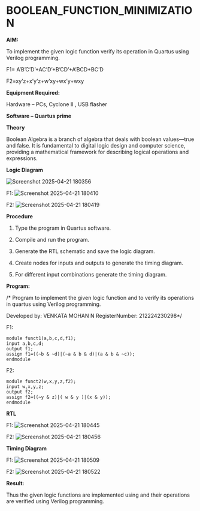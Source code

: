 # BOOLEAN_FUNCTION_MINIMIZATION

**AIM:**

To implement the given logic function verify its operation in Quartus using Verilog programming.

F1= A’B’C’D’+AC’D’+B’CD’+A’BCD+BC’D 

F2=xy’z+x’y’z+w’xy+wx’y+wxy

**Equipment Required:**

Hardware – PCs, Cyclone II , USB flasher

**Software – Quartus prime**

**Theory**

Boolean Algebra is a branch of algebra that deals with boolean values—true and false. It is fundamental to digital logic design and computer science, providing a mathematical framework for describing logical operations and expressions.

**Logic Diagram**

![Screenshot 2025-04-21 180356](https://github.com/user-attachments/assets/b988b6dc-cf41-499e-9cf6-e3954b4865c9)

F1:
![Screenshot 2025-04-21 180410](https://github.com/user-attachments/assets/1f4405aa-1ea9-47d6-9467-246e5ef3fa04)

F2:
![Screenshot 2025-04-21 180419](https://github.com/user-attachments/assets/27f6dd98-ef85-4b9d-8d1e-04cf42342d9b)

**Procedure**

1.	Type the program in Quartus software.

2.	Compile and run the program.

3.	Generate the RTL schematic and save the logic diagram.

4.	Create nodes for inputs and outputs to generate the timing diagram.

5.	For different input combinations generate the timing diagram.


**Program:**

/* Program to implement the given logic function and to verify its operations in quartus using Verilog programming. 

Developed by: VENKATA MOHAN N RegisterNumber: 212224230298*/

F1:
```
module funct1(a,b,c,d,f1);
input a,b,c,d;
output f1;
assign f1=((~b & ~d)|(~a & b & d)|(a & b & ~c));
endmodule
```

F2:
```
module funct2(w,x,y,z,f2);
input w,x,y,z;
output f2;
assign f2=((~y & z)|( w & y )|(x & y));
endmodule
```

**RTL**

F1:
![Screenshot 2025-04-21 180445](https://github.com/user-attachments/assets/3d70639f-c554-49db-b2b1-b7c6d8d190a9)

F2:
![Screenshot 2025-04-21 180456](https://github.com/user-attachments/assets/a6935cca-ced0-4220-ada7-4a150ced6839)

**Timing Diagram**

F1:
![Screenshot 2025-04-21 180509](https://github.com/user-attachments/assets/a46e269e-ccbc-4d9d-b0be-f95c01ed6c24)

F2:
![Screenshot 2025-04-21 180522](https://github.com/user-attachments/assets/32f7e3b9-9ab7-4f74-98c2-9bf931dbd311)

**Result:**

Thus the given logic functions are implemented using and their operations are verified using Verilog programming.



